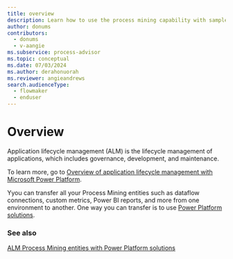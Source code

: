 ```yaml
---
title: overview
description: Learn how to use the process mining capability with sample data in a tutorial.
author: donums
contributors:
  - donums
  - v-aangie  
ms.subservice: process-advisor
ms.topic: conceptual
ms.date: 07/03/2024
ms.author: derahonuorah
ms.reviewer: angieandrews
search.audienceType: 
  - flowmaker
  - enduser
---
```


# Overview

Application lifecycle management (ALM) is the lifecycle management of applications, which includes governance, development, and maintenance.

To learn more, go to [Overview of application lifecycle management with Microsoft Power Platform](/power-platform/alm/overview-alm).

Yyou can transfer all your Process Mining entities such as dataflow connections, custom metrics, Power BI reports, and more from one environment to another. One way you can transfer is to use [Power Platform solutions](process-mining-alm-entities-solutions.md).

### See also

[ALM Process Mining entities with Power Platform solutions](process-mining-alm-entities-solutions.md)
